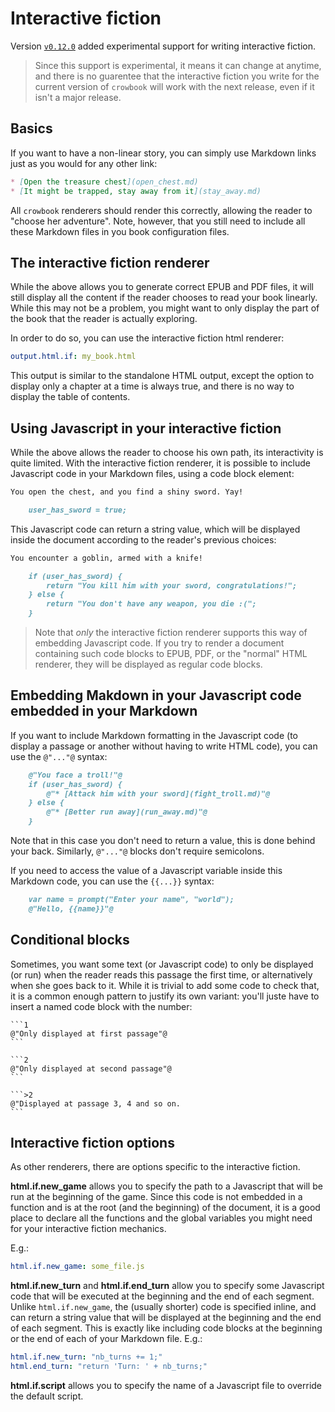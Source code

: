 # Interactive fiction

Version [`v0.12.0`](https://github.com/lise-henry/crowbook/tree/v0.12.0) added experimental support for writing interactive fiction.

> Since this support is experimental, it means it can change at
> anytime, and there is no guarentee that the interactive fiction you
> write for the current version of `crowbook` will work with the next
> release, even if it isn't a major release.

## Basics

If you want to have a non-linear story, you can simply use Markdown links just as you would for any other link:

```markdown
* [Open the treasure chest](open_chest.md)
* [It might be trapped, stay away from it](stay_away.md)
```

All `crowbook` renderers should render this correctly, allowing the reader to "choose her adventure".
Note, however, that you still need to include all these Markdown files in you book configuration files.

## The interactive fiction renderer

While the above allows you to generate correct EPUB and PDF files, it will still display all the content if the reader chooses to read your book linearly.
While this may not be a problem, you might want to only display the part of the book that the reader is actually exploring.

In order to do so, you can use the interactive fiction html renderer:

```yaml
output.html.if: my_book.html
```

This output is similar to the standalone HTML output, except the option to display only a chapter at a time is always true, and there is no way to display the table of contents.

## Using Javascript in your interactive fiction

While the above allows the reader to choose his own path, its interactivity is quite limited.
With the interactive fiction renderer, it is possible to include Javascript code in your Markdown files, using a code block element:

```markdown
You open the chest, and you find a shiny sword. Yay!

    user_has_sword = true;
```

This Javascript code can return a string value, which will be displayed inside the document according to the reader's previous choices:

```markdown
You encounter a goblin, armed with a knife!

    if (user_has_sword) {
	    return "You kill him with your sword, congratulations!";
	} else {
	    return "You don't have any weapon, you die :(";
	}
```

> Note that *only* the interactive fiction renderer supports this way
> of embedding Javascript code. If you try to render a document
> containing such code blocks to EPUB, PDF, or the "normal" HTML
> renderer, they will be displayed as regular code blocks.

## Embedding Makdown in your Javascript code embedded in your Markdown

If you want to include Markdown formatting in the Javascript code (to display a passage or another without having to write HTML code), you can use the `@"..."@` syntax:

```markdown
    @"You face a troll!"@
    if (user_has_sword) {
	    @"* [Attack him with your sword](fight_troll.md)"@
	} else {
        @"* [Better run away](run_away.md)"@
	}
```

Note that in this case you don't need to return a value, this is done behind your back.
Similarly, `@"..."@` blocks don't require semicolons.

If you need to access the value of a Javascript variable inside this Markdown code, you can use the `{{...}}` syntax:

```markdown
    var name = prompt("Enter your name", "world");
	@"Hello, {{name}}"@
```

## Conditional blocks

Sometimes, you want some text (or Javascript code) to only be displayed (or run) when the reader reads this passage the first time, or alternatively when she goes back to it.
While it is trivial to add some code to check that, it is a common enough pattern to justify its
own variant:
you'll juste have to insert a named code block with the number:

    ```1
    @"Only displayed at first passage"@
    ```

	```2
    @"Only displayed at second passage"@
    ```

    ```>2
    @"Displayed at passage 3, 4 and so on.
    ```

## Interactive fiction options

As other renderers, there are options specific to the interactive fiction.

**html.if.new_game** allows you to specify the path to a Javascript that will be run at the beginning of the game.
Since this code is not embedded in a function and is at the root (and the beginning) of the document, it is a good place to declare all the functions and the global variables you might need for your interactive fiction mechanics.

E.g.:

```yaml
html.if.new_game: some_file.js
```

**html.if.new_turn** and **html.if.end_turn** allow you to specify some Javascript code that will be executed at the beginning and the end of each segment.
Unlike `html.if.new_game`, the (usually shorter) code is specified inline, and can return a string value that will be displayed at the beginning and the end of each segment.
This is exactly like including code blocks at the beginning or the end of each of your Markdown file.
E.g.:

```yaml
html.if.new_turn: "nb_turns += 1;"
html.end_turn: "return 'Turn: ' + nb_turns;"
```

**html.if.script** allows you to specify the name of a Javascript file to override the default script.
